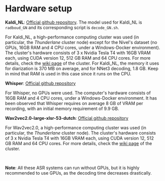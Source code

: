 
# Hardware setup


**Kaldi_NL**: [Official github repository](https://github.com/opensource-spraakherkenning-nl/Kaldi_NL). The model used for Kaldi_NL is `radboud_GN` and its corresponding script is `decode_GN.sh`.

For Kaldi_NL, a high-performance computing cluster was used (in particular, the *Thunderlane* cluster node) except for the Nivel's dataset (no GPUs, 16GB RAM and 4 CPU cores, under a Windows-Docker environment). The cluster's hardware consists of 3 x Nvidia Tesla T4 with 16GB VRAM each, using CUDA version 12, 512 GB RAM and 64 CPU cores. For more details, check the [wiki page](https://ponyland.science.ru.nl/ponyland/about/) of the cluster.
For Kaldi_NL, the memory it uses for diarization is 370 MB on average, and for NNet3 decoding, 1.8 GB. Keep in mind that RAM is used in this case since it runs on the CPU.

**Whisper**: [Official github repository](https://github.com/openai/whisper)

For Whisper, no GPUs were used. The computer's hardware consists of 16GB RAM and 4 CPU cores, under a Windows-Docker environment. It has been observed that Whisper requires on average 8 GB of VRAM per recording, with an initial memory requirement of 9.9 GB.


**Wav2vec2.0-large-xlsr-53-dutch**: [Official github repository](https://huggingface.co/jonatasgrosman/wav2vec2-large-xlsr-53-dutch)

For Wav2vec2.0, a high-performance computing cluster was used (in particular, the *Thunderlane* cluster node). The cluster's hardware consists of 3 x Nvidia Tesla T4 with 16GB VRAM each, using CUDA version 12, 512 GB RAM and 64 CPU cores. For more details, check the [wiki page](https://ponyland.science.ru.nl/ponyland/about/) of the cluster.

<br>

**Note**: All these ASR systems can run without GPUs, but it is highly recommended to use GPUs, as the decoding time decreases drastically.
